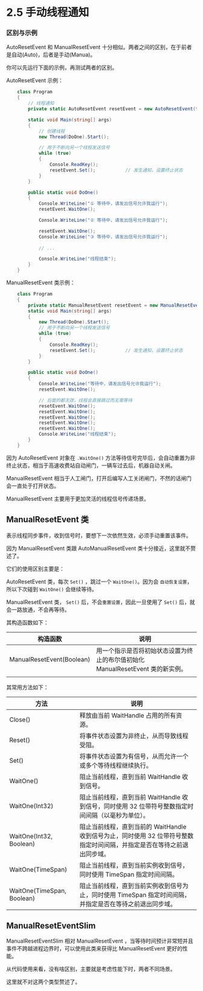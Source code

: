 # 2.5 手动线程通知

### 区别与示例

AutoResetEvent 和 ManualResetEvent 十分相似。两者之间的区别，在于前者是自动(Auto)，后者是手动(Manua)。

你可以先运行下面的示例，再测试两者的区别。

AutoResetEvent 示例：

```csharp
    class Program
    {
        // 线程通知
        private static AutoResetEvent resetEvent = new AutoResetEvent(false);

        static void Main(string[] args)
        {
            // 创建线程
            new Thread(DoOne).Start();

            // 用于不断向另一个线程发送信号
            while (true)
            {
                Console.ReadKey();
                resetEvent.Set();           // 发生通知，设置终止状态
            }
        }

        public static void DoOne()
        {
            Console.WriteLine("① 等待中，请发出信号允许我运行");
            resetEvent.WaitOne();

            Console.WriteLine("② 等待中，请发出信号允许我运行");

            resetEvent.WaitOne();
            Console.WriteLine("③ 等待中，请发出信号允许我运行");
            
            // ...

            Console.WriteLine("线程结束");
        }
    }
```

ManualResetEvent 类示例：

```csharp
    class Program
    {
        private static ManualResetEvent resetEvent = new ManualResetEvent(false);
        static void Main(string[] args)
        {
            new Thread(DoOne).Start();
            // 用于不断向另一个线程发送信号
            while (true)
            {
                Console.ReadKey();
                resetEvent.Set();           // 发生通知，设置终止状态
            }
        }

        public static void DoOne()
        {
            Console.WriteLine("等待中，请发出信号允许我运行");
            resetEvent.WaitOne();

            // 后面的都无效，线程会直接跳过而无需等待
            resetEvent.WaitOne();
            resetEvent.WaitOne();
            resetEvent.WaitOne();
            resetEvent.WaitOne();
            resetEvent.WaitOne();
            Console.WriteLine("线程结束");
        }
    }
```



因为 AutoResetEvent 对象在 `.WaitOne()` 方法等待信号完毕后，会自动重置为非终止状态，相当于高速收费站自动闸门，一辆车过去后，机器自动关闸。

ManualResetEvent 相当于人工闸门，打开后编写人工关闭闸门，不然的话闸门会一直处于打开状态。

ManualResetEvent 主要用于更加灵活的线程信号传递场景。



## ManualResetEvent 类

表示线程同步事件，收到信号时，要想下一次依然生效，必须手动重置该事件。

因为 ManualResetEvent 类跟 AutoManualResetEvent 类十分接近，这里就不赘述了。

它们的使用区别主要是：

AutoResetEvent 类，每次 `Set()` ，跳过一个 `WaitOne()`。因为会 `自动恢复设置`，所以下次碰到 `WaitOne()` 会继续等待。

ManualResetEvent 类， `Set()` 后，不会`重置设置`，因此一旦使用了 `Set()` 后，就会一路放通，不会再等待。



其构造函数如下：

| 构造函数                  | 说明                                                         |
| ------------------------- | ------------------------------------------------------------ |
| ManualResetEvent(Boolean) | 用一个指示是否将初始状态设置为终止的布尔值初始化 ManualResetEvent 类的新实例。 |
|                           |                                                              |

其常用方法如下：

| 方法                       | 说明                                                         |
| -------------------------- | ------------------------------------------------------------ |
| Close()                    | 释放由当前 WaitHandle 占用的所有资源。                       |
| Reset()                    | 将事件状态设置为非终止，从而导致线程受阻。                   |
| Set()                      | 将事件状态设置为有信号，从而允许一个或多个等待线程继续执行。 |
| WaitOne()                  | 阻止当前线程，直到当前 WaitHandle 收到信号。                 |
| WaitOne(Int32)             | 阻止当前线程，直到当前 WaitHandle 收到信号，同时使用 32 位带符号整数指定时间间隔（以毫秒为单位）。 |
| WaitOne(Int32, Boolean)    | 阻止当前线程，直到当前的 WaitHandle 收到信号为止，同时使用 32 位带符号整数指定时间间隔，并指定是否在等待之前退出同步域。 |
| WaitOne(TimeSpan)          | 阻止当前线程，直到当前实例收到信号，同时使用 TimeSpan 指定时间间隔。 |
| WaitOne(TimeSpan, Boolean) | 阻止当前线程，直到当前实例收到信号为止，同时使用 TimeSpan 指定时间间隔，并指定是否在等待之前退出同步域。 |





## ManualResetEventSlim

ManualResetEventSlim 相对 ManualResetEvent ，当等待时间预计非常短并且事件不跨越进程边界时，可以使用此类来获得比 ManualResetEvent 更好的性能。

从代码使用来看，没有啥区别，主要就是考虑性能下时，两者不同场景。



这里就不对这两个类型赘述了。